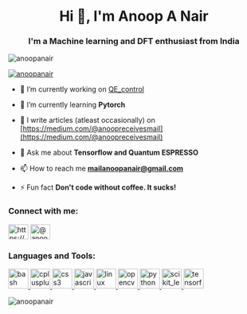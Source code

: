<h1 align="center">Hi 👋, I'm Anoop A Nair</h1>
<h3 align="center">I'm a Machine learning and DFT enthusiast from India</h3>

<p align="left"> <img src="https://komarev.com/ghpvc/?username=anoopanair&label=Profile%20views&color=0e75b6&style=flat" alt="anoopanair" /> </p>

<p align="left"> <a href="https://github.com/ryo-ma/github-profile-trophy"><img src="https://github-profile-trophy.vercel.app/?username=anoopanair" alt="anoopanair" /></a> </p>

- 🔭 I’m currently working on [QE_control](https://github.com/AnoopANair/QE_control)

- 🌱 I’m currently learning **Pytorch**

- 📝 I write articles (atleast occasionally) on [https://medium.com/@anoopreceivesmail](https://medium.com/@anoopreceivesmail)

- 💬 Ask me about **Tensorflow and Quantum ESPRESSO**

- 📫 How to reach me **mailanoopanair@gmail.com**

- ⚡ Fun fact **Don't code without coffee. It sucks!**

<h3 align="left">Connect with me:</h3>
<p align="left">
<a href="https://linkedin.com/in/https://www.linkedin.com/in/anoopanair/" target="blank"><img align="center" src="https://cdn.jsdelivr.net/npm/simple-icons@3.0.1/icons/linkedin.svg" alt="https://www.linkedin.com/in/anoopanair/" height="30" width="40" /></a>
<a href="https://medium.com/@anoopreceivesmail" target="blank"><img align="center" src="https://cdn.jsdelivr.net/npm/simple-icons@3.0.1/icons/medium.svg" alt="@anoopreceivesmail" height="30" width="40" /></a>
</p>

<h3 align="left">Languages and Tools:</h3>
<p align="left"> <a href="https://www.gnu.org/software/bash/" target="_blank"> <img src="https://www.vectorlogo.zone/logos/gnu_bash/gnu_bash-icon.svg" alt="bash" width="40" height="40"/> </a> <a href="https://www.w3schools.com/cpp/" target="_blank"> <img src="https://devicons.github.io/devicon/devicon.git/icons/cplusplus/cplusplus-original.svg" alt="cplusplus" width="40" height="40"/> </a> <a href="https://www.w3schools.com/css/" target="_blank"> <img src="https://devicons.github.io/devicon/devicon.git/icons/css3/css3-original-wordmark.svg" alt="css3" width="40" height="40"/> </a> <a href="https://developer.mozilla.org/en-US/docs/Web/JavaScript" target="_blank"> <img src="https://devicons.github.io/devicon/devicon.git/icons/javascript/javascript-original.svg" alt="javascript" width="40" height="40"/> </a> <a href="https://www.linux.org/" target="_blank"> <img src="https://devicons.github.io/devicon/devicon.git/icons/linux/linux-original.svg" alt="linux" width="40" height="40"/> </a> <a href="https://opencv.org/" target="_blank"> <img src="https://www.vectorlogo.zone/logos/opencv/opencv-icon.svg" alt="opencv" width="40" height="40"/> </a> <a href="https://www.python.org" target="_blank"> <img src="https://devicons.github.io/devicon/devicon.git/icons/python/python-original.svg" alt="python" width="40" height="40"/> </a> <a href="https://scikit-learn.org/" target="_blank"> <img src="https://upload.wikimedia.org/wikipedia/commons/0/05/Scikit_learn_logo_small.svg" alt="scikit_learn" width="40" height="40"/> </a> <a href="https://www.tensorflow.org" target="_blank"> <img src="https://www.vectorlogo.zone/logos/tensorflow/tensorflow-icon.svg" alt="tensorflow" width="40" height="40"/> </a> </p>

<p><img align="center" src="https://github-readme-stats.vercel.app/api/top-langs?username=anoopanair&show_icons=true&locale=en&layout=compact" alt="anoopanair" /></p>
